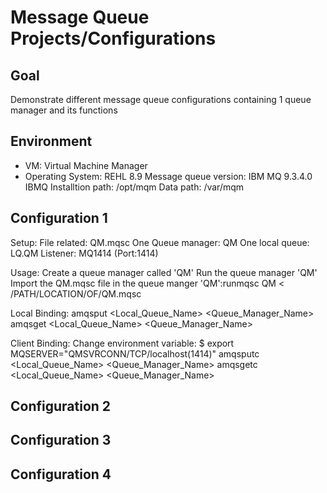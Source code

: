 # Message Queue Projects/Configurations
## Goal
Demonstrate different message queue configurations containing 1 queue manager and its functions

## Environment
* VM: Virtual Machine Manager
* Operating System: REHL 8.9
Message queue version: IBM MQ 9.3.4.0
  IBMQ Installtion path: /opt/mqm
  Data path: /var/mqm

## Configuration 1
Setup:
File related: QM.mqsc
One Queue manager: QM
One local queue: LQ.QM
Listener: MQ1414 (Port:1414)

Usage:
Create a queue manager called 'QM'
Run the queue manager 'QM'
Import the QM.mqsc file in the queue manger 'QM':runmqsc QM < /PATH/LOCATION/OF/QM.mqsc

Local Binding:
amqsput <Local_Queue_Name> <Queue_Manager_Name>
amqsget <Local_Queue_Name> <Queue_Manager_Name>

Client Binding:
Change environment variable: $ export MQSERVER="QMSVRCONN/TCP/localhost(1414)"
amqsputc <Local_Queue_Name> <Queue_Manager_Name>
amqsgetc <Local_Queue_Name> <Queue_Manager_Name>

## Configuration 2

## Configuration 3

## Configuration 4
